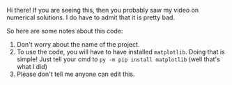 Hi there! If you are seeing this, then you probably saw my video on numerical solutions. I do have to admit that it is pretty bad.

So here are some notes about this code:
1. Don't worry about the name of the project.
2. To use the code, you will have to have installed ```matplotlib```. Doing that is simple! Just tell your cmd to ```py -m pip install matplotlib``` (well that's what I did)
3. Please don't tell me anyone can edit this.
